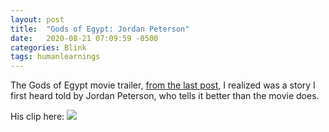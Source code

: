```yaml
---
layout: post
title:  "Gods of Egypt: Jordan Peterson"
date:   2020-08-21 07:09:59 -0500
categories: Blink
tags: humanlearnings
---
```


The Gods of Egypt movie trailer, [from the last post](https://silencevosh.github.io/trailerblink/2020/08/20/What-a-movie-trailer-promises-Gods-of-Egypt.html), I realized was a story I first heard told by Jordan Peterson, who tells it better than the movie does.

His clip here:
[![](http://img.youtube.com/vi/_uIv7elByXY/0.jpg)](http://www.youtube.com/watch?v=_uIv7elByXY "Gods of Egypt")
